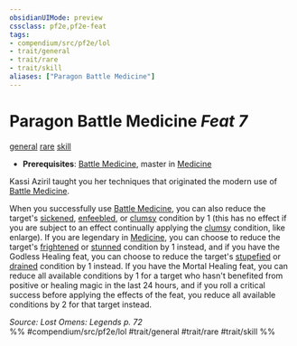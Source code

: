 ```yaml
---
obsidianUIMode: preview
cssclass: pf2e,pf2e-feat
tags:
- compendium/src/pf2e/lol
- trait/general
- trait/rare
- trait/skill
aliases: ["Paragon Battle Medicine"]
---
```

# Paragon Battle Medicine  *Feat 7*  
[general](general.md "General Feat Trait")  [rare](rare.md "Rare Rarity Trait")  [skill](skill.md "Skill Feat Trait")  

- **Prerequisites**: [Battle Medicine](battle-medicine.md), master in [Medicine](skills.md#Medicine)

Kassi Aziril taught you her techniques that originated the modern use of [Battle Medicine](battle-medicine.md).

When you successfully use [Battle Medicine](battle-medicine.md), you can also reduce the target's [sickened](conditions.md#Sickened), [enfeebled](conditions.md#Enfeebled), or [clumsy](conditions.md#Clumsy) condition by 1 (this has no effect if you are subject to an effect continually applying the [clumsy](conditions.md#Clumsy) condition, like enlarge). If you are legendary in [Medicine](skills.md#Medicine), you can choose to reduce the target's [frightened](conditions.md#Frightened) or [stunned](conditions.md#Stunned) condition by 1 instead, and if you have the Godless Healing feat, you can choose to reduce the target's [stupefied](conditions.md#Stupefied) or [drained](conditions.md#Drained) condition by 1 instead. If you have the Mortal Healing feat, you can reduce all available conditions by 1 for a target who hasn't benefited from positive or healing magic in the last 24 hours, and if you roll a critical success before applying the effects of the feat, you reduce all available conditions by 2 for that target instead.

*Source: Lost Omens: Legends p. 72*  
%% #compendium/src/pf2e/lol #trait/general #trait/rare #trait/skill %%